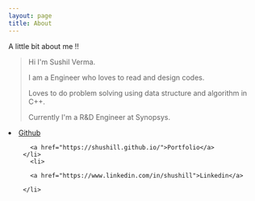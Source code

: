 ```yaml
---
layout: page
title: About
---
```


A little bit about me !!
> Hi I'm Sushil Verma. 
> 
> I am a Engineer who loves to read and design codes.
> 
> Loves to do problem solving using data structure and algorithm in C++. 
> 
> Currently I'm a R&D Engineer at Synopsys.



<section>
        <li>
          <a href="https://github.com/shushill">Github</a>
        
          <a href="https://shushill.github.io/">Portfolio</a>
        </li>
          <li>
         
          <a href="https://www.linkedin.com/in/shushill">Linkedin</a>
       
        </li>
</section>

